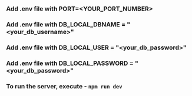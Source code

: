 ### Add .env file with PORT=<YOUR_PORT_NUMBER>

### Add .env file with DB_LOCAL_DBNAME = "<your_db_username>"

### Add .env file with DB_LOCAL_USER = "<your_db_password>"

### Add .env file with DB_LOCAL_PASSWORD = "<your_db_password>"

### To run the server, execute - `npm run dev`
